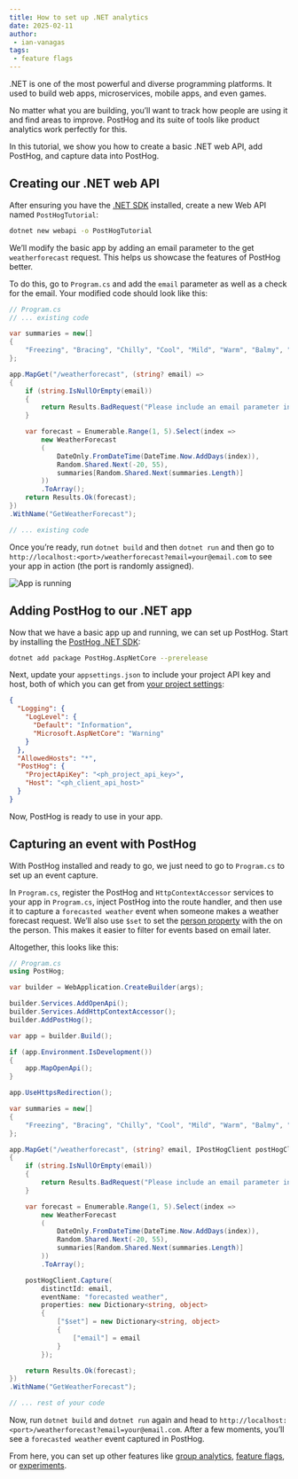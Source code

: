 ```yaml
---
title: How to set up .NET analytics
date: 2025-02-11
author:
 - ian-vanagas
tags:
 - feature flags
---
```


.NET is one of the most powerful and diverse programming platforms. It used to build web apps, microservices, mobile apps, and even games. 

No matter what you are building, you’ll want to track how people are using it and find areas to improve. PostHog and its suite of tools like product analytics work perfectly for this.

In this tutorial, we show you how to create a basic .NET web API, add PostHog, and capture data into PostHog.

## Creating our .NET web API

After ensuring you have the [.NET SDK](https://dotnet.microsoft.com/en-us/download) installed, create a new Web API named `PostHogTutorial`:

```bash
dotnet new webapi -o PostHogTutorial
```

We’ll modify the basic app by adding an email parameter to the get `weatherforecast` request. This helps us showcase the features of PostHog better. 

To do this, go to `Program.cs` and add the `email` parameter as well as a check for the email. Your modified code should look like this:

```csharp
// Program.cs
// ... existing code

var summaries = new[]
{
    "Freezing", "Bracing", "Chilly", "Cool", "Mild", "Warm", "Balmy", "Hot", "Sweltering", "Scorching"
};

app.MapGet("/weatherforecast", (string? email) =>
{
    if (string.IsNullOrEmpty(email))
    {
        return Results.BadRequest("Please include an email parameter in your request");
    }

    var forecast = Enumerable.Range(1, 5).Select(index =>
        new WeatherForecast
        (
            DateOnly.FromDateTime(DateTime.Now.AddDays(index)),
            Random.Shared.Next(-20, 55),
            summaries[Random.Shared.Next(summaries.Length)]
        ))
        .ToArray();
    return Results.Ok(forecast);
})
.WithName("GetWeatherForecast");

// ... existing code
```

Once you’re ready, run `dotnet build` and then `dotnet run` and then go to `http://localhost:<port>/weatherforecast?email=your@email.com` to see your app in action (the port is randomly assigned).

![App is running](https://res.cloudinary.com/dmukukwp6/image/upload/Clean_Shot_2025_02_10_at_14_47_14_ff3061b671.png)

## Adding PostHog to our .NET app

Now that we have a basic app up and running, we can set up PostHog. Start by installing the [PostHog .NET SDK](/docs/libraries/dotnet):

```bash
dotnet add package PostHog.AspNetCore --prerelease
```

Next, update your `appsettings.json` to include your project API key and host, both of which you can get from [your project settings](https://us.posthog.com/settings/project):

```json
{
  "Logging": {
    "LogLevel": {
      "Default": "Information",
      "Microsoft.AspNetCore": "Warning"
    }
  },
  "AllowedHosts": "*",
  "PostHog": {
    "ProjectApiKey": "<ph_project_api_key>",
    "Host": "<ph_client_api_host>"
  }
}
```

Now, PostHog is ready to use in your app.

## Capturing an event with PostHog

With PostHog installed and ready to go, we just need to go to `Program.cs` to set up an event capture.

In `Program.cs`, register the PostHog and `HttpContextAccessor` services to your app in `Program.cs`, inject PostHog into the route handler, and then use it to capture a `forecasted weather` event when someone makes a weather forecast request. We’ll also use `$set` to set the [person property](/docs/product-analytics/person-properties) with the on the person. This makes it easier to filter for events based on email later.

Altogether, this looks like this:

```csharp
// Program.cs
using PostHog;

var builder = WebApplication.CreateBuilder(args);

builder.Services.AddOpenApi();
builder.Services.AddHttpContextAccessor();
builder.AddPostHog();

var app = builder.Build();

if (app.Environment.IsDevelopment())
{
    app.MapOpenApi();
}

app.UseHttpsRedirection();

var summaries = new[]
{
    "Freezing", "Bracing", "Chilly", "Cool", "Mild", "Warm", "Balmy", "Hot", "Sweltering", "Scorching"
};

app.MapGet("/weatherforecast", (string? email, IPostHogClient postHogClient) =>
{
    if (string.IsNullOrEmpty(email))
    {
        return Results.BadRequest("Please include an email parameter in your request");
    }

    var forecast = Enumerable.Range(1, 5).Select(index =>
        new WeatherForecast
        (
            DateOnly.FromDateTime(DateTime.Now.AddDays(index)),
            Random.Shared.Next(-20, 55),
            summaries[Random.Shared.Next(summaries.Length)]
        ))
        .ToArray();

    postHogClient.Capture(
        distinctId: email,
        eventName: "forecasted weather",
        properties: new Dictionary<string, object>
        {
            ["$set"] = new Dictionary<string, object>
            {
                ["email"] = email
            }
        });

    return Results.Ok(forecast);
})
.WithName("GetWeatherForecast");

// ... rest of your code
```

Now, run `dotnet build` and `dotnet run` again and head to `http://localhost:<port>/weatherforecast?email=your@email.com`. After a few moments, you’ll see a `forecasted weather` event captured in PostHog.

<ProductScreenshot
  imageLight="https://res.cloudinary.com/dmukukwp6/image/upload/Clean_Shot_2025_02_11_at_16_14_04_2x_8d664db28a.png"
  imageDark="https://res.cloudinary.com/dmukukwp6/image/upload/Clean_Shot_2025_02_11_at_16_14_22_2x_c035112ce3.png"
  alt="PostHog"
  classes="rounded"
/>

From here, you can set up other features like [group analytics](/docs/libraries/dotnet#group-analytics), [feature flags](/docs/libraries/dotnet#feature-flags), or [experiments](/docs/libraries/dotnet#experiments-ab-tests).